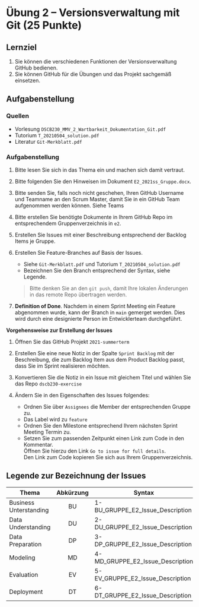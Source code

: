 # Übung 2 – Versionsverwaltung mit Git (25 Punkte)

## Lernziel

1. Sie können die verschiedenen Funktionen der Versionsverwaltung GitHub bedienen.
2. Sie können GitHub für die Übungen und das Projekt sachgemäß einsetzen.

## Aufgabenstellung

### Quellen

- Vorlesung `DSCB230_MMV_2_Wartbarkeit_Dokumentation_Git.pdf`
- Tutorium `T_20210504_solution.pdf`
- Literatur `Git-Merkblatt.pdf`

### Aufgabenstellung

1. Bitte lesen Sie sich in das Thema ein und machen sich damit vertraut.
2. Bitte folgenden Sie den Hinweisen im Dokument `E2_2021ss_Gruppe.docx`.
3. Bitte senden Sie, falls noch nicht geschehen, Ihren GitHub Username und Teamname an den Scrum Master, damit Sie in ein GitHub Team aufgenommen werden können. Siehe Teams
4. Bitte erstellen Sie benötigte Dokumente in Ihrem GitHub Repo im entsprechendem Gruppenverzeichnis in `e2`.
5. Erstellen Sie Issues mit einer Beschreibung entsprechend der Backlog Items je Gruppe.
6. Erstellen Sie Feature-Branches auf Basis der Issues.

   - Siehe `Git-Merkblatt.pdf` und Tutorium `T_20210504_solution.pdf`
   - Bezeichnen Sie den Branch entsprechend der Syntax, siehe Legende.

   > Bitte denken Sie an den `git push`, damit Ihre lokalen Änderungen in das remote Repo übertragen werden.

7. **Definition of Done**. Nachdem in einem Sprint Meeting ein Feature abgenommen wurde, kann der Branch in `main` gemerget werden. Dies wird durch eine designierte Person im Entwicklerteam durchgeführt.

**Vorgehensweise zur Erstellung der Issues**

1. Öffnen Sie das GitHub Projekt `2021-summerterm`
2. Erstellen Sie eine neue Notiz in der Spalte `Sprint Backlog` mit der Beschreibung, die zum Backlog Item aus dem Product Backlog passt, dass Sie im Sprint realisieren möchten.
3. Konvertieren Sie die Notiz in ein Issue mit gleichem Titel und wählen Sie das Repo `dscb230-exercise`
4. Ändern Sie in den Eigenschaften des Issues folgendes:

   - Ordnen Sie über `Assignees` die Member der entsprechenden Gruppe zu.
   - Das Label wird zu `feature`
   - Ordnen Sie den Milestone entsprechend Ihrem nächsten Sprint Meeting Termin zu.
   - Setzen Sie zum passenden Zeitpunkt einen Link zum Code in den Kommentar.<br>Öffnen Sie hierzu den Link `Go to issue for full details`.<br>Den Link zum Code kopieren Sie sich aus Ihrem Gruppenverzeichnis.

## Legende zur Bezeichnung der Issues

| Thema | Abkürzung | Syntax | _Beispiel_ |
| --- | :-: | --- | --- |
| Business Unterstanding | BU | 1-BU_GRUPPE_E2_Issue_Description | _1-BU_Alpha_E2_Anzahl_Hosts_ |
| Data Understanding | DU | 2-DU_GRUPPE_E2_Issue_Description | _2-DU_Alpha_E2_Anzahl_Hosts_ |
| Data Preparation | DP | 3-DP_GRUPPE_E2_Issue_Description | _3-DP_Alpha_E2_Anzahl_Hosts_ |
| Modeling | MD | 4-MD_GRUPPE_E2_Issue_Description | _4-MD_Alpha_E2_Anzahl_Hosts_ |
| Evaluation | EV | 5-EV_GRUPPE_E2_Issue_Description | _5-EV_Alpha_E2_Anzahl_Hosts_ |
| Deployment | DT | 6-DT_GRUPPE_E2_Issue_Description | _6-DT_Alpha_E2_Anzahl_Hosts_ |
